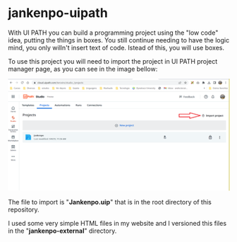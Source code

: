 # jankenpo-uipath

With UI PATH you can build a programming project using the "low code" idea, putting the things in boxes. You still continue needing to have the logic mind, you only willn't insert text of code. Istead of this, you will use boxes.

To use this project you will need to import the project in UI PATH project manager page, as you can see in the image bellow:

![help-to-import-prolect.png](help-to-import-project.png)

The file to import is "**Jankenpo.uip**" that is in the root directory of this repository.

I used some very simple HTML files in my website and I versioned this files in the "**jankenpo-external**" directory.